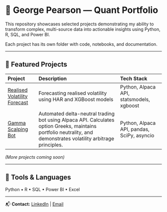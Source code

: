 # 👋 George Pearson — Quant Portfolio
  
This repository showcases selected projects demonstrating my ability to transform complex, multi-source data into actionable insights using Python, R, SQL, and Power BI.

Each project has its own folder with code, notebooks, and documentation.

---

## 🧠 Featured Projects

| Project | Description | Tech Stack |
|:--|:--|:--|
| [Realised Volatility Forecast](./realised-volatility-forecast/README.md) | Forecasting realised volatility using HAR and XGBoost models | Python, Alpaca API, statsmodels, xgboost |
| [Gamma Scalping Bot](./gamma-scalping-bot/README.md) | Automated delta-neutral trading bot using Alpaca API. Calculates option Greeks, maintains portfolio neutrality, and demonstrates volatility arbitrage principles. | Python, Alpaca API, pandas, SciPy, asyncio |
*(More projects coming soon)*

---

## 🧰 Tools & Languages
Python • R • SQL • Power BI • Excel 

---

📬 **Contact:** [LinkedIn](https://www.linkedin.com/in/george-pearson-938914287/) | [Email](mailto:pearsongj@hotmail.co.uk)

